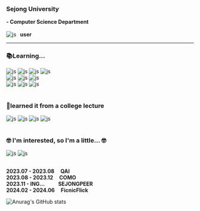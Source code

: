 ### **Sejong University**
**-  Computer Science Department**<br/><br/>
![js](https://img.shields.io/badge/Apple-MacBook_2024-999999?style=for-the-badge&logo=apple&logoColor=white) **&nbsp;&nbsp;user**

---
 
### 📚Learning...
<div align="left">

![js](https://img.shields.io/badge/JavaScript-F7DF1E?style=for-the-badge&logo=JavaScript&logoColor=white)
![js](https://img.shields.io/badge/React-20232A?style=for-the-badge&logo=react&logoColor=61DAFB)
![js](https://img.shields.io/badge/HTML-239120?style=for-the-badge&logo=html5&logoColor=white)
![js](https://img.shields.io/badge/CSS-239120?&style=for-the-badge&logo=css3&logoColor=white)<br/>
![js](https://img.shields.io/badge/styled--components-DB7093?style=for-the-badge&logo=styled-components&logoColor=white)
![js](https://img.shields.io/badge/Python-14354C?style=for-the-badge&logo=python&logoColor=white)
![js](https://img.shields.io/badge/Bootstrap-563D7C?style=for-the-badge&logo=bootstrap&logoColor=white)<br/>
![js](https://img.shields.io/badge/Figma-F24E1E?style=for-the-badge&logo=figma&logoColor=white)
![js](https://img.shields.io/badge/Notion-000000?style=for-the-badge&logo=notion&logoColor=white)
![js](https://img.shields.io/badge/GIT-E44C30?style=for-the-badge&logo=git&logoColor=white)
<br/><br/>
### 📃learned it from a college lecture 
 ![js](https://img.shields.io/badge/Node.js-43853D?style=for-the-badge&logo=node.js&logoColor=white)
 ![js](https://img.shields.io/badge/C-00599C?style=for-the-badge&logo=c&logoColor=white)
 ![js](https://img.shields.io/badge/Java-ED8B00?style=for-the-badge&logo=openjdk&logoColor=white)
 ![js](https://img.shields.io/badge/MySQL-00000F?style=for-the-badge&logo=mysql&logoColor=white)
  <br/><br/>

### 🤓 I'm interested, so I'm a little... 🤓
  ![js](https://img.shields.io/badge/Adobe%20Photoshop-31A8FF?logo=adobephotoshop&logoColor=fff&style=for-the-badge)
  ![js](https://img.shields.io/badge/Adobe%20Illustrator-FF9A00?logo=adobeillustrator&logoColor=fff&style=for-the-badge)
  <br/><br/>



**2023.07 - 2023.08 &nbsp;&nbsp;&nbsp;&nbsp;QAI <br>**
**2023.08 - 2023.12 &nbsp;&nbsp;&nbsp;&nbsp;COMO <br>**
**2023.11 - ING...  &nbsp;&nbsp;&nbsp;&nbsp;&nbsp;&nbsp;&nbsp;&nbsp;&nbsp;&nbsp;SEJONGPEER <br>**
**2024.02 - 2024.06   &nbsp;&nbsp;&nbsp;&nbsp;FicnicFlick**


</div>

![Anurag's GitHub stats](https://github-readme-stats.vercel.app/api?username=kimjuyoung99&count_private=true&hide=issues,stars&theme=ambient_gradient)



